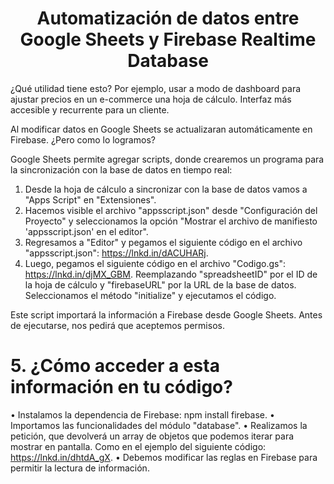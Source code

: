 <h1 align="center">Automatización de datos entre Google Sheets y Firebase Realtime Database</h1>

¿Qué utilidad tiene esto? Por ejemplo, usar a modo de dashboard para ajustar precios en un e-commerce una hoja de cálculo. Interfaz más accesible y recurrente para un cliente.

Al modificar datos en Google Sheets se actualizaran automáticamente en Firebase. ¿Pero como lo logramos?

Google Sheets permite agregar scripts, donde crearemos un programa para la sincronización con la base de datos en tiempo real:

1. Desde la hoja de cálculo a sincronizar con la base de datos vamos a "Apps Script" en "Extensiones". 
2. Hacemos visible el archivo "appsscript.json" desde "Configuración del Proyecto" y seleccionamos la opción "Mostrar el archivo de manifiesto 'appsscript.json' en el editor".
3. Regresamos a "Editor" y pegamos el siguiente código en el archivo "appsscript.json": https://lnkd.in/dACUHARj.
4. Luego, pegamos el siguiente código en el archivo "Codigo.gs": https://lnkd.in/djMX_GBM. Reemplazando "spreadsheetID" por el ID de la hoja de cálculo y "firebaseURL" por la URL de la base de datos. Seleccionamos el método "initialize" y ejecutamos el código.

Este script importará la información a Firebase desde Google Sheets. Antes de ejecutarse, nos pedirá que aceptemos permisos.

# 5. ¿Cómo acceder a esta información en tu código?

• Instalamos la dependencia de Firebase: npm install firebase.
• Importamos las funcionalidades del módulo "database".
• Realizamos la petición, que devolverá un array de objetos que podemos iterar para mostrar en pantalla. Como en el ejemplo del siguiente código: https://lnkd.in/dhtdA_gX.
• Debemos modificar las reglas en Firebase para permitir la lectura de información.
